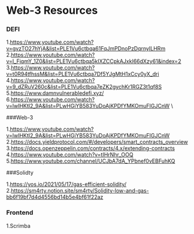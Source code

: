 # Web-3 Resources

### DEFI
1.https://www.youtube.com/watch?v=gvzTO27hYjA&list=PLE1Vu6ctbqa61FqJmPDnoPzDqrnyILHRm \
2.https://www.youtube.com/watch?v=I_FjqmY_1Z0&list=PLE1Vu6ctbqa5kIXZCCpkAJxkI66dXzy61&index=2 \
3.https://www.youtube.com/watch?v=t0R94tfhssM&list=PLE1Vu6ctbqa7Df5YJgMtH1xCcy0yX_dri \
4.https://www.youtube.com/watch?v=9_dZRuV260c&list=PLE1Vu6ctbqa7eZK2gychKr1RGZ3t1qf8S \
5.https://www.damnvulnerabledefi.xyz/ \
6.https://www.youtube.com/watch?v=lwIHKtI2_9A&list=PLwHGiYB583YuDoAjKPDfYMKOmuFIGJCnW \


###Web-3 

1.https://www.youtube.com/watch?v=lwIHKtI2_9A&list=PLwHGiYB583YuDoAjKPDfYMKOmuFIGJCnW \
2.https://docs.yieldprotocol.com/#/developers/smart_contracts_overview \
3.https://docs.openzeppelin.com/contracts/4.x/extending-contracts \
4.https://www.youtube.com/watch?v=tIHrNhr_OOQ \
5.https://www.youtube.com/channel/UCJbA7dA_YPbnef0vEBFuhKQ 


###Solidty 

1.https://yos.io/2021/05/17/gas-efficient-solidity/ \
2.https://sm4rty.notion.site/sm4rty/Solidity-low-and-gas-bb6f19bf7d4d4556bd14b5e4bf61f22az 


### Frontend	

 1.Scrimba 